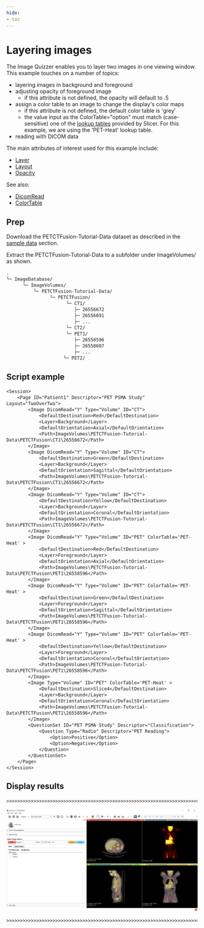 ```yaml
---
hide:
- toc
---
```

<!-- let javascript handle toc on left sidebar -->
# Layering images

The Image Quizzer enables you to layer two images in one viewing window.
This example touches on a number of topics:

- layering images in background and foreground
- adjusting opacity of foreground image
    - if this attribute is not defined, the opacity will default to .5
- assign a color table to an image to change the display's color maps
    - if this attribute is not defined, the default color table is 'grey'
	- the value input as the ColorTable="option" must match (case-sensitive) one of the [lookup tables](../elements_attributes/image/color_table.md#slicer-lookup-tables) provided by Slicer. For this example, we are using the 'PET-Heat' lookup table.
- reading with DICOM data


The main attributes of interest used for this example include:

- [Layer](../elements_attributes/image/layer.md)
- [Layout](../elements_attributes/page/layout.md)
- [Opacity](../elements_attributes/image/opacity.md)

See also:
- [DicomRead](../elements_attributes/image/dicom_read.md)
- [ColorTable](../elements_attributes/image/color_table.md)


## Prep

Download the PETCTFusion-Tutorial-Data dataset as described in the [sample data](sample_data.md#tutorial-data-links) section.

Extract the PETCTFusion-Tutorial-Data to a subfolder under ImageVolumes/ as shown.

```
.
└─ ImageDatabase/
      └─ ImageVolumes/
          └─ PETCTFusion-Tutorial-Data/
                └─ PETCTFusion/
                      └─ CT1/
                         ├─ 26556672
                         ├─ 26556691
				         ├─ ...
                      └─ CT2/
                      └─ PET1/
                         ├─ 26558596
                         ├─ 26558607
				         ├─ ...
                     └─ PET2/
```

## Script example

```
<Session>
	<Page ID="Patient1" Descriptor="PET PSMA Study" Layout="TwoOverTwo">
		<Image DicomRead="Y" Type="Volume" ID="CT">
			<DefaultDestination>Red</DefaultDestination>
			<Layer>Background</Layer>
			<DefaultOrientation>Axial</DefaultOrientation>
			<Path>ImageVolumes\PETCTFusion-Tutorial-Data\PETCTFusion\CT1\26556672</Path>
		</Image>
		<Image DicomRead="Y" Type="Volume" ID="CT">
			<DefaultDestination>Green</DefaultDestination>
			<Layer>Background</Layer>
			<DefaultOrientation>Sagittal</DefaultOrientation>
			<Path>ImageVolumes\PETCTFusion-Tutorial-Data\PETCTFusion\CT1\26556672</Path>
		</Image>
		<Image DicomRead="Y" Type="Volume" ID="CT">
			<DefaultDestination>Yellow</DefaultDestination>
			<Layer>Background</Layer>
			<DefaultOrientation>Coronal</DefaultOrientation>
			<Path>ImageVolumes\PETCTFusion-Tutorial-Data\PETCTFusion\CT1\26556672</Path>
		</Image>
		<Image DicomRead="Y" Type="Volume" ID="PET" ColorTable='PET-Heat' >
			<DefaultDestination>Red</DefaultDestination>
			<Layer>Foreground</Layer>
			<DefaultOrientation>Axial</DefaultOrientation>
			<Path>ImageVolumes\PETCTFusion-Tutorial-Data\PETCTFusion\PET1\26558596</Path>
		</Image>
		<Image DicomRead="Y" Type="Volume" ID="PET" ColorTable='PET-Heat' >
			<DefaultDestination>Green</DefaultDestination>
			<Layer>Foreground</Layer>
			<DefaultOrientation>Sagittal</DefaultOrientation>
			<Path>ImageVolumes\PETCTFusion-Tutorial-Data\PETCTFusion\PET1\26558596</Path>
		</Image>
		<Image DicomRead="Y" Type="Volume" ID="PET" ColorTable='PET-Heat' >
			<DefaultDestination>Yellow</DefaultDestination>
			<Layer>Foreground</Layer>
			<DefaultOrientation>Coronal</DefaultOrientation>
			<Path>ImageVolumes\PETCTFusion-Tutorial-Data\PETCTFusion\PET1\26558596</Path>
		</Image>
		<Image Type="Volume" ID="PET" ColorTable='PET-Heat' >
			<DefaultDestination>Slice4</DefaultDestination>
			<Layer>Background</Layer>
			<DefaultOrientation>Coronal</DefaultOrientation>
			<Path>ImageVolumes\PETCTFusion-Tutorial-Data\PETCTFusion\PET1\26558596</Path>
		</Image>
		<QuestionSet ID="PET PSMA Study" Descriptor="Classification">
			<Question Type="Radio" Descriptor="PET Reading">
				<Option>Positive</Option>
				<Option>Negative</Option>
			</Question>
		</QuestionSet>
	</Page>
</Session>
```

## Display results

```
>>>>>>>>>>>>>>>>>>>>>>>>>>>>>>>>>>>>>>>>>>>>>>>>>>>>>>>>>>>>>>>>>>>>>>>
```

![Example Layering](assets/Example_Layering.png)

```
>>>>>>>>>>>>>>>>>>>>>>>>>>>>>>>>>>>>>>>>>>>>>>>>>>>>>>>>>>>>>>>>>>>>>>>
```

